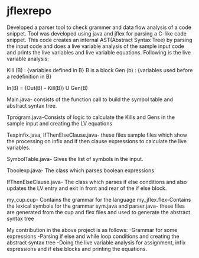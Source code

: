 jflexrepo
=========

Developed a parser tool to check grammer and data flow analysis of a code snippet. Tool was developed using java and jflex for parsing a C-like code snippet.
This code creates an internal AST(Abstract Syntax Tree) by parsing the input code and does a live variable analysis of the sample input code and prints the live variables and live variable equations.
Following is the live variable analysis:

Kill (B)  : {variables defined in B} B is a block
Gen (b)  : {variables used before a redefinition in B}

In(B) = (Out(B) - Kill(B)) U Gen(B)

Main.java- consists of the function call to build the symbol table and abstract syntax tree.

Tprogram.java-Consists of logic to calculate the Kills and Gens in the sample input and creating the LV equations

Texpinfix.java, IfThenElseClause.java- these files sample files which show the processing on infix and if then clause expressions to calculate the live variables.

SymbolTable.java- Gives the list of symbols in the input.

Tboolexp.java- The class which parses boolean expressions

IfThenElseClause.java- The class which parses if else conditions and also updates the LV entry and exit in front and rear of the if else block.

my_cup.cup- Contains the grammar for the language
my_jflex.flex-Contains the lexical symbols for the grammar
sym.java and parser.java- these files are generated from the cup and flex files and used to generate the abstract syntax tree 

My contribution in the above project is as follows:
-Grammar for some expressions
-Parsing if else and while loop conditions and creating the abstract syntax tree
-Doing the live variable analysis for assignment, infix expressions and if else blocks and printing the equations.
